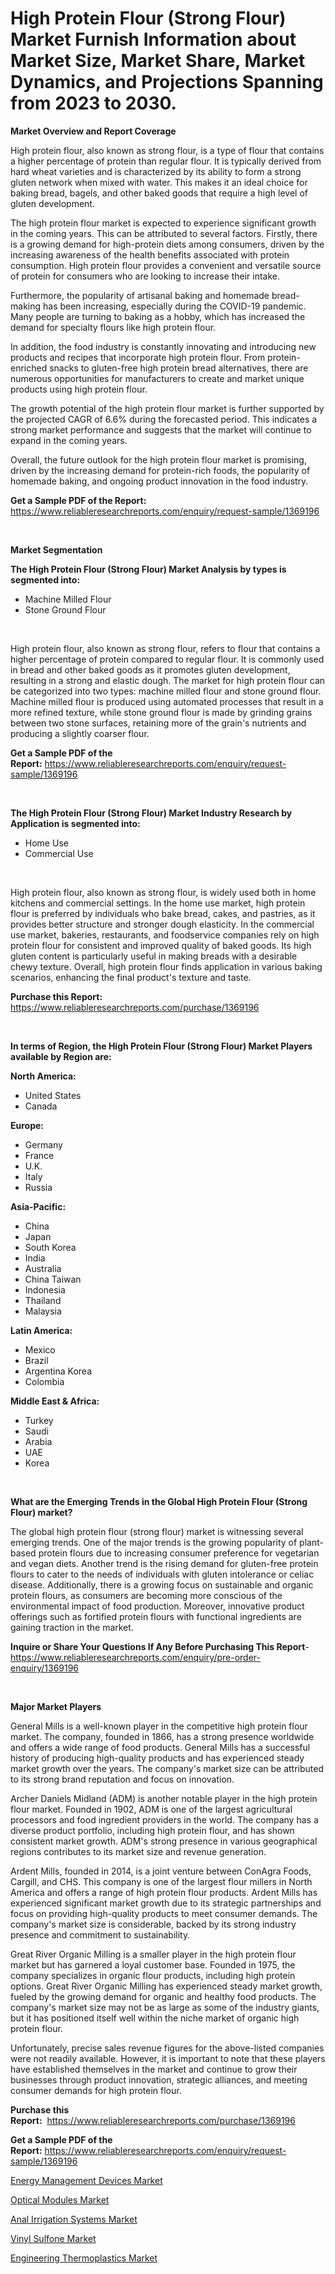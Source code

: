 <p><h1>High Protein Flour (Strong Flour) Market Furnish Information about Market Size, Market Share, Market Dynamics, and Projections Spanning from 2023 to 2030.</h1></p><p><strong>Market Overview and Report Coverage</strong></p>
<p><p>High protein flour, also known as strong flour, is a type of flour that contains a higher percentage of protein than regular flour. It is typically derived from hard wheat varieties and is characterized by its ability to form a strong gluten network when mixed with water. This makes it an ideal choice for baking bread, bagels, and other baked goods that require a high level of gluten development.</p><p>The high protein flour market is expected to experience significant growth in the coming years. This can be attributed to several factors. Firstly, there is a growing demand for high-protein diets among consumers, driven by the increasing awareness of the health benefits associated with protein consumption. High protein flour provides a convenient and versatile source of protein for consumers who are looking to increase their intake.</p><p>Furthermore, the popularity of artisanal baking and homemade bread-making has been increasing, especially during the COVID-19 pandemic. Many people are turning to baking as a hobby, which has increased the demand for specialty flours like high protein flour.</p><p>In addition, the food industry is constantly innovating and introducing new products and recipes that incorporate high protein flour. From protein-enriched snacks to gluten-free high protein bread alternatives, there are numerous opportunities for manufacturers to create and market unique products using high protein flour.</p><p>The growth potential of the high protein flour market is further supported by the projected CAGR of 6.6% during the forecasted period. This indicates a strong market performance and suggests that the market will continue to expand in the coming years.</p><p>Overall, the future outlook for the high protein flour market is promising, driven by the increasing demand for protein-rich foods, the popularity of homemade baking, and ongoing product innovation in the food industry.</p></p>
<p><strong>Get a Sample PDF of the Report:</strong> <a href="https://www.reliableresearchreports.com/enquiry/request-sample/1369196">https://www.reliableresearchreports.com/enquiry/request-sample/1369196</a></p>
<p>&nbsp;</p>
<p><strong>Market Segmentation</strong></p>
<p><strong>The High Protein Flour (Strong Flour) Market Analysis by types is segmented into:</strong></p>
<p><ul><li>Machine Milled Flour</li><li>Stone Ground Flour</li></ul></p>
<p>&nbsp;</p>
<p><p>High protein flour, also known as strong flour, refers to flour that contains a higher percentage of protein compared to regular flour. It is commonly used in bread and other baked goods as it promotes gluten development, resulting in a strong and elastic dough. The market for high protein flour can be categorized into two types: machine milled flour and stone ground flour. Machine milled flour is produced using automated processes that result in a more refined texture, while stone ground flour is made by grinding grains between two stone surfaces, retaining more of the grain's nutrients and producing a slightly coarser flour.</p></p>
<p><strong>Get a Sample PDF of the Report:</strong>&nbsp;<a href="https://www.reliableresearchreports.com/enquiry/request-sample/1369196">https://www.reliableresearchreports.com/enquiry/request-sample/1369196</a></p>
<p>&nbsp;</p>
<p><strong>The High Protein Flour (Strong Flour) Market Industry Research by Application is segmented into:</strong></p>
<p><ul><li>Home Use</li><li>Commercial Use</li></ul></p>
<p>&nbsp;</p>
<p><p>High protein flour, also known as strong flour, is widely used both in home kitchens and commercial settings. In the home use market, high protein flour is preferred by individuals who bake bread, cakes, and pastries, as it provides better structure and stronger dough elasticity. In the commercial use market, bakeries, restaurants, and foodservice companies rely on high protein flour for consistent and improved quality of baked goods. Its high gluten content is particularly useful in making breads with a desirable chewy texture. Overall, high protein flour finds application in various baking scenarios, enhancing the final product's texture and taste.</p></p>
<p><strong>Purchase this Report:</strong>&nbsp; <a href="https://www.reliableresearchreports.com/purchase/1369196">https://www.reliableresearchreports.com/purchase/1369196</a></p>
<p>&nbsp;</p>
<p><strong>In terms of Region, the High Protein Flour (Strong Flour) Market Players available by Region are:</strong></p>
<p>
    <p> <strong> North America: </strong>
        <ul>
            <li>United States</li>
            <li>Canada</li>
        </ul>
        </p> 
    <p> <strong> Europe: </strong>
        <ul>
            <li>Germany</li>
            <li>France</li>
            <li>U.K.</li>
            <li>Italy</li>
            <li>Russia</li>
        </ul>
        </p> 
    <p> <strong> Asia-Pacific: </strong>
        <ul>
            <li>China</li>
            <li>Japan</li>
            <li>South Korea</li>
            <li>India</li>
            <li>Australia</li>
            <li>China Taiwan</li>
            <li>Indonesia</li>
            <li>Thailand</li>
            <li>Malaysia</li>
        </ul>
        </p> 
    <p> <strong> Latin America: </strong>
        <ul>
            <li>Mexico</li>
            <li>Brazil</li>
            <li>Argentina Korea</li>
            <li>Colombia</li>
        </ul>
        </p> 
    <p> <strong> Middle East & Africa: </strong>
        <ul>
            <li>Turkey</li>
            <li>Saudi</li>
            <li>Arabia</li>
            <li>UAE</li>
            <li>Korea</li>
        </ul>
    </p>
    </p>
<p>&nbsp;</p>
<p><strong>What are the Emerging Trends in the Global High Protein Flour (Strong Flour) market?</strong></p>
<p><p>The global high protein flour (strong flour) market is witnessing several emerging trends. One of the major trends is the growing popularity of plant-based protein flours due to increasing consumer preference for vegetarian and vegan diets. Another trend is the rising demand for gluten-free protein flours to cater to the needs of individuals with gluten intolerance or celiac disease. Additionally, there is a growing focus on sustainable and organic protein flours, as consumers are becoming more conscious of the environmental impact of food production. Moreover, innovative product offerings such as fortified protein flours with functional ingredients are gaining traction in the market.</p></p>
<p><strong>Inquire or Share Your Questions If Any Before Purchasing This Report</strong>- <a href="https://www.reliableresearchreports.com/enquiry/pre-order-enquiry/1369196">https://www.reliableresearchreports.com/enquiry/pre-order-enquiry/1369196</a></p>
<p>&nbsp;</p>
<p><strong>Major Market Players</strong></p>
<p><p>General Mills is a well-known player in the competitive high protein flour market. The company, founded in 1866, has a strong presence worldwide and offers a wide range of food products. General Mills has a successful history of producing high-quality products and has experienced steady market growth over the years. The company's market size can be attributed to its strong brand reputation and focus on innovation.</p><p>Archer Daniels Midland (ADM) is another notable player in the high protein flour market. Founded in 1902, ADM is one of the largest agricultural processors and food ingredient providers in the world. The company has a diverse product portfolio, including high protein flour, and has shown consistent market growth. ADM's strong presence in various geographical regions contributes to its market size and revenue generation.</p><p>Ardent Mills, founded in 2014, is a joint venture between ConAgra Foods, Cargill, and CHS. This company is one of the largest flour millers in North America and offers a range of high protein flour products. Ardent Mills has experienced significant market growth due to its strategic partnerships and focus on providing high-quality products to meet consumer demands. The company's market size is considerable, backed by its strong industry presence and commitment to sustainability.</p><p>Great River Organic Milling is a smaller player in the high protein flour market but has garnered a loyal customer base. Founded in 1975, the company specializes in organic flour products, including high protein options. Great River Organic Milling has experienced steady market growth, fueled by the growing demand for organic and healthy food products. The company's market size may not be as large as some of the industry giants, but it has positioned itself well within the niche market of organic high protein flour.</p><p>Unfortunately, precise sales revenue figures for the above-listed companies were not readily available. However, it is important to note that these players have established themselves in the market and continue to grow their businesses through product innovation, strategic alliances, and meeting consumer demands for high protein flour.</p></p>
<p><strong>Purchase this Report:</strong>&nbsp;&nbsp;<a href="https://www.reliableresearchreports.com/purchase/1369196">https://www.reliableresearchreports.com/purchase/1369196</a></p>
<p></p>
<p><strong>Get a Sample PDF of the Report:</strong>&nbsp;<a href="https://www.reliableresearchreports.com/enquiry/request-sample/1369196">https://www.reliableresearchreports.com/enquiry/request-sample/1369196</a></p>
<p><p><a href="https://www.linkedin.com/pulse/energy-management-devices-market-share-amp-new-trends-analysis-e23rf/">Energy Management Devices Market</a></p><p><a href="https://www.linkedin.com/pulse/optical-modules-market-size-share-global-analysis-report-niecf/">Optical Modules Market</a></p><p><a href="https://medium.com/@nelsonhauck/anal-irrigation-systems-market-size-cagr-trends-2024-2030-957ff5071e12">Anal Irrigation Systems Market</a></p><p><a href="https://medium.com/@randallbode/vinyl-sulfone-market-size-growth-forecast-2023-2030-b68ae8634160">Vinyl Sulfone Market</a></p><p><a href="https://www.linkedin.com/pulse/engineering-thermoplastics-market-size-growth-forecast-bj1of/">Engineering Thermoplastics Market</a></p></p>